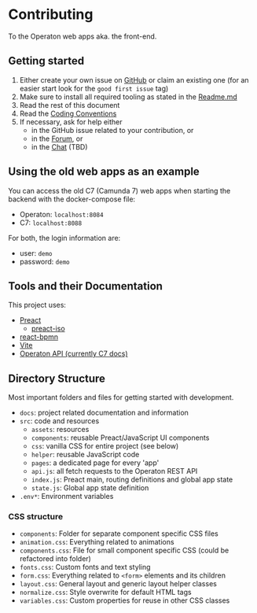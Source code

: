 # Contributing

To the Operaton web apps aka. the front-end.

## Getting started

1. Either create your own issue on [GitHub](https://github.com/operaton) or claim an existing one (for an
   easier start look for the `good first issue` tag)
2. Make sure to install all required tooling as stated in
   the [Readme.md](/README.md)
3. Read the rest of this document
4. Read the [Coding Conventions](Coding%20Conventions.md)
5. If necessary, ask for help either
   - in the GitHub issue related to your contribution, or
   - in the [Forum](https://forum.operaton.org), or
   - in the [Chat](https://chat.operaton.org) (TBD)

## Using the old web apps as an example

You can access the old C7 (Camunda 7) web apps when starting the backend with the 
docker-compose file:

- Operaton: `localhost:8084`
- C7: `localhost:8088`

For both, the login information are:

- user: `demo`
- password: `demo`

## Tools and their Documentation

This project uses:

- [Preact](https://preactjs.com/guide/v10/getting-started)
    - [preact-iso](https://github.com/preactjs/preact-iso)
- [react-bpmn](https://github.com/bpmn-io/react-bpmn)
- [Vite](https://vite.dev/guide/)
- [Operaton API (currently C7 docs)](https://docs.camunda.org/rest/camunda-bpm-platform/7.22/#)

## Directory Structure

Most important folders and files for getting started with development.

- `docs`: project related documentation and information
- `src`: code and resources
    - `assets`: resources
    - `components`: reusable Preact/JavaScript UI components
    - `css`: vanilla CSS for entire project (see below)
    - `helper`: reusable JavaScript code
    - `pages`: a dedicated page for every 'app'
    - `api.js`: all fetch requests to the Operaton REST API
    - `index.js`: Preact main, routing definitions and global app state
    - `state.js`: Global app state definition
- `.env*`: Environment variables

### CSS structure

- `components`: Folder for separate component specific CSS files
- `animation.css`: Everything related to animations
- `components.css`: File for small component specific CSS (could be refactored
  into folder)
- `fonts.css`: Custom fonts and text styling
- `form.css`: Everything related to `<form>` elements and its children
- `layout.css`: General layout and generic layout helper classes
- `normalize.css`: Style overwrite for default HTML tags
- `variables.css`: Custom properties for reuse in other CSS classes 